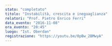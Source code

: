 ```yaml
---
stato: "completato"
titolo: "Instabilità, crescita e ineguaglianza"
relatori: "Prof. Pietro Enrico Ferri"
data_evento: "2016-11-08"
ora_evento: "20:45"
luogo: "Ist. Oberdan"
registrazione: "https://youtu.be/0pBw_2BMwyA"
---
```

